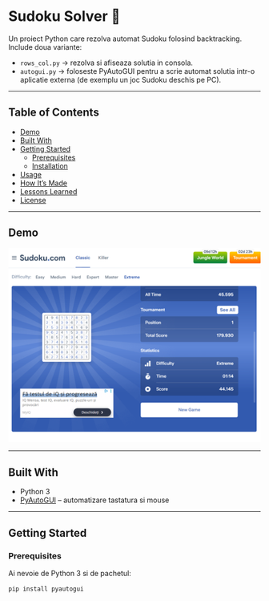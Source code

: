 # Sudoku Solver 🧩

Un proiect Python care rezolva automat Sudoku folosind backtracking.  
Include doua variante:  

- `rows_col.py` → rezolva si afiseaza solutia in consola.  
- `autogui.py` → foloseste PyAutoGUI pentru a scrie automat solutia intr-o aplicatie externa (de exemplu un joc Sudoku deschis pe PC).  

---

## Table of Contents
- [Demo](#demo)
- [Built With](#built-with)
- [Getting Started](#getting-started)
  - [Prerequisites](#prerequisites)
  - [Installation](#installation)
- [Usage](#usage)
- [How It’s Made](#how-its-made)
- [Lessons Learned](#lessons-learned)
- [License](#license)

---

## Demo
![Sudoku Screenshot](ss3.png)  

---

## Built With
- Python 3  
- [PyAutoGUI](https://pyautogui.readthedocs.io/) – automatizare tastatura si mouse  

---

## Getting Started

### Prerequisites
Ai nevoie de Python 3 si de pachetul:
```bash
pip install pyautogui

